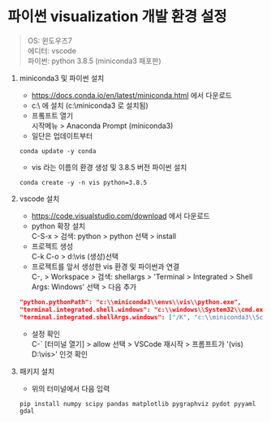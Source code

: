 # 파이썬 visualization 개발 환경 설정
> OS: 윈도우즈7  
> 에디터: vscode  
> 파이썬: python 3.8.5 (miniconda3 패포판)  

1. miniconda3 및 파이썬 설치
   * https://docs.conda.io/en/latest/miniconda.html 에서 다운로드
   * c:\ 에 설치 (c:\miniconda3 로 설치됨)
   * 프롴프트 열기  
   시작메뉴 > Anaconda Prompt (miniconda3)
   * 일단은 업데이트부터
   ```
   conda update -y conda
   ```  
   * vis 라는 이름의 환경 생성 및 3.8.5 버전 파이썬 설치
   ```
   conda create -y -n vis python=3.8.5
   ```

2. vscode 설치
   * https://code.visualstudio.com/download 에서 다운로드
   * python 확장 설치  
   C-S-x > 검색: python > python 선택 > install
   * 프로젝트 생성  
   C-k C-o > d:\vis (생성)선택
   * 프로젝트를 앞서 생성한 vis 환경 및 파이썬과 연결  
   C-, > Workspace > 검색: shellargs > 'Terminal > Integrated > Shell Args: Windows' 선택 > 다음 추가
   ```json
   "python.pythonPath": "c:\\miniconda3\\envs\\vis\\python.exe",
   "terminal.integrated.shell.windows": "c:\\windows\\System32\\cmd.exe",
   "terminal.integrated.shellArgs.windows": ["/K", "c:\\miniconda3\\Scripts\\activate.bat c:\\miniconda3 & conda activate vis"]
   ```
   * 설정 확인  
   C-` [터미널 열기] > allow 선택 > VSCode 재시작 > 프롬프트가 '(vis) D:\vis>' 인것 확인

3. 패키지 설치
   * 위의 터미널에서 다음 입력
   ```
   pip install numpy scipy pandas matplotlib pygraphviz pydot pyyaml gdal
   ```
